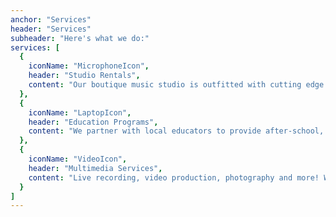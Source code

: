 ```yaml
---
anchor: "Services"
header: "Services"
subheader: "Here's what we do:"
services: [
  {
    iconName: "MicrophoneIcon",
    header: "Studio Rentals",
    content: "Our boutique music studio is outfitted with cutting edge audio reactive lighting. It's the perfect spot for your weekly rehearsals, live recording, or private events."
  },
  {
    iconName: "LaptopIcon",
    header: "Education Programs",
    content: "We partner with local educators to provide after-school, weekend, and holiday education programs for kids. Our programs include Lego Robotics, Video Game Design, Minecraft Modding, and more!"
  },
  {
    iconName: "VideoIcon",
    header: "Multimedia Services",
    content: "Live recording, video production, photography and more! Whatever your needs our talented team will make it happen."
  }
]
---
```

